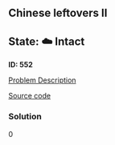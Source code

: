 ## Chinese leftovers II

## State: :cloud: **Intact**

**ID: 552**

[Problem Description](https://projecteuler.net/problem=552)

[Source code](main.cpp)

### Solution
0
